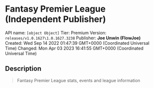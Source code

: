 # Fantasy Premier League (Independent Publisher)
API name: `[object Object]`
Tier: Premium
Version: `releases/v1.0.1627\1.0.1627.3238`
Publisher: **Joe Unwin (FlowJoe)**
Created: Wed Sep 14 2022 01:47:39 GMT+0000 (Coordinated Universal Time)
Changed: Mon Apr 03 2023 16:41:55 GMT+0000 (Coordinated Universal Time)

## Description
> Fantasy Premier League stats, events and league information
